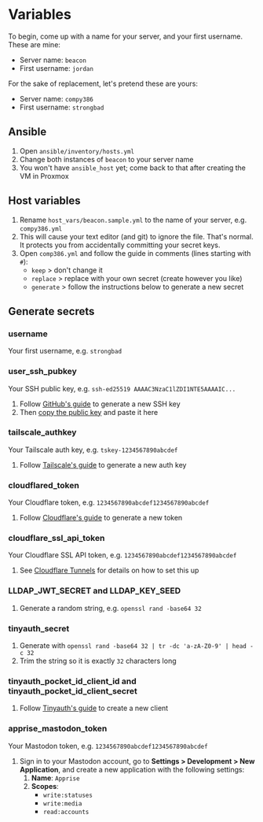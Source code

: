 # Variables

To begin, come up with a name for your server, and your first username. These are mine:

-   Server name: `beacon`
-   First username: `jordan`

For the sake of replacement, let's pretend these are yours:

-   Server name: `compy386`
-   First username: `strongbad`

## Ansible

1. Open `ansible/inventory/hosts.yml`
1. Change both instances of `beacon` to your server name
1. You won't have `ansible_host` yet; come back to that after creating the VM in Proxmox

## Host variables

1. Rename `host_vars/beacon.sample.yml` to the name of your server, e.g. `compy386.yml`
1. This will cause your text editor (and git) to ignore the file. That's normal. It protects you from accidentally committing your secret keys.
1. Open `comp386.yml` and follow the guide in comments (lines starting with `#`):
    - `keep` &gt; don't change it
    - `replace` &gt; replace with your own secret (create however you like)
    - `generate` &gt; follow the instructions below to generate a new secret

## Generate secrets

### username

Your first username, e.g. `strongbad`

### user_ssh_pubkey

Your SSH public key, e.g. `ssh-ed25519 AAAAC3NzaC1lZDI1NTE5AAAAIC...`

1. Follow [GitHub's guide](https://docs.github.com/en/authentication/connecting-to-github-with-ssh/generating-a-new-ssh-key-and-adding-it-to-the-ssh-agent) to generate a new SSH key
2. Then [copy the public key](https://docs.github.com/en/authentication/connecting-to-github-with-ssh/adding-a-new-ssh-key-to-your-github-account) and paste it here

### tailscale_authkey

Your Tailscale auth key, e.g. `tskey-1234567890abcdef`

1. Follow [Tailscale's guide](https://tailscale.com/kb/1085/auth-keys) to generate a new auth key

### cloudflared_token

Your Cloudflare token, e.g. `1234567890abcdef1234567890abcdef`

1. Follow [Cloudflare's guide](https://developers.cloudflare.com/cloudflare-one/connections/connect-networks/get-started/) to generate a new token

### cloudflare_ssl_api_token

Your Cloudflare SSL API token, e.g. `1234567890abcdef1234567890abcdef`

1. See [Cloudflare Tunnels](docs/cloudflare.md#ssl-api-key) for details on how to set this up

### LLDAP_JWT_SECRET and LLDAP_KEY_SEED

1. Generate a random string, e.g. `openssl rand -base64 32`

### tinyauth_secret

1. Generate with `openssl rand -base64 32 | tr -dc 'a-zA-Z0-9' | head -c 32`
2. Trim the string so it is exactly `32` characters long

### tinyauth_pocket_id_client_id and tinyauth_pocket_id_client_secret

1. Follow [Tinyauth's guide](https://tinyauth.app/docs/guides/pocket-id.html) to create a new client

### apprise_mastodon_token

Your Mastodon token, e.g. `1234567890abcdef1234567890abcdef`

1. Sign in to your Mastodon account, go to **Settings &gt; Development &gt; New Application**, and create a new application with the following settings:
    1. **Name**: `Apprise`
    2. **Scopes**:
        - `write:statuses`
        - `write:media`
        - `read:accounts`
